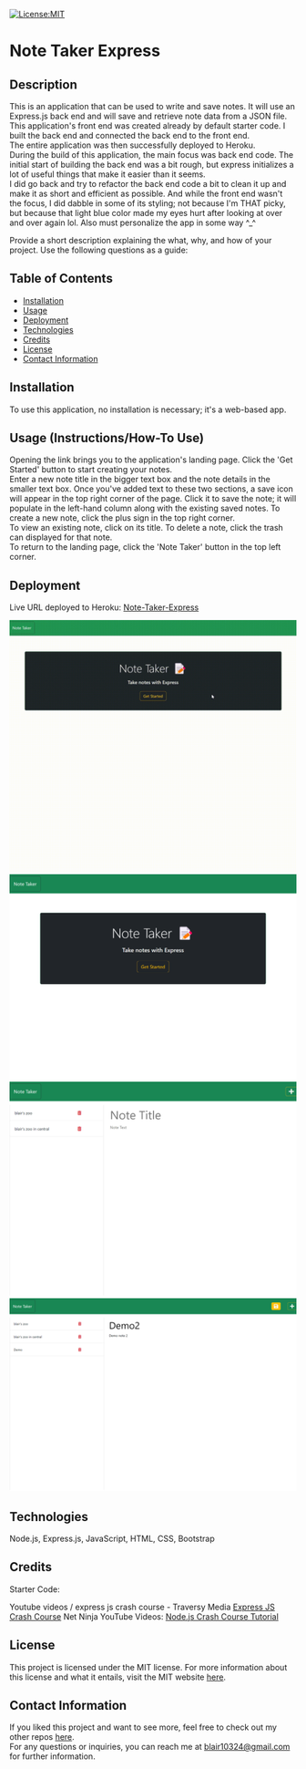 [![License:MIT](https://img.shields.io/badge/License-MIT-yellow.svg)](https://opensource.org/licenses/MIT)

# Note Taker Express

## Description
This is an application that can be used to write and save notes. It will use an Express.js back end and will save and retrieve note data from a JSON file. This application's front end was created already by default starter code. I built the back end and connected the back end to the front end.  
The entire application was then successfully deployed to Heroku.  
During the build of this application, the main focus was back end code. The initial start of building the back end was a bit rough, but express initializes a lot of useful things that make it easier than it seems.  
I did go back and try to refactor the back end code a bit to clean it up and make it as short and efficient as possible. And while the front end wasn't the focus, I did dabble in some of its styling; not because I'm THAT picky, but because that light blue color made my eyes hurt after looking at over and over again lol. Also must personalize the app in some way ^_^

Provide a short description explaining the what, why, and how of your project. Use the following questions as a guide:

## Table of Contents
- [Installation](#installation)
- [Usage](#usage)
- [Deployment](#deployment)
- [Technologies](#technologies)
- [Credits](#credits)
- [License](#license)
- [Contact Information](#contact-information)

## Installation
To use this application, no installation is necessary; it's a web-based app.

## Usage (Instructions/How-To Use)
Opening the link brings you to the application's landing page. Click the 'Get Started' button to start creating your notes.  
Enter a new note title in the bigger text box and the note details in the smaller text box. Once you've added text to these two sections, a save icon will appear in the top right corner of the page. Click it to save the note; it will populate in the left-hand column along with the existing saved notes. To create a new note, click the plus sign in the top right corner.  
To view an existing note, click on its title. To delete a note, click the trash can displayed for that note.  
To return to the landing page, click the 'Note Taker' button in the top left corner. 

## Deployment
Live URL deployed to Heroku: <a href="https://incredible-note-taker-express.herokuapp.com/">Note-Taker-Express</a>

<!-- in the parentheses is just the relative path to the screenshot-->
![Full Demo GIF](./public/assets/images/FullDemoVid.gif)
![Screenshot of Homepage](./public/assets/images/screenshotHomepage.png)
![Screenshot of default add notes page](./public/assets/images/screenshotNotesDefault.png)
![Screenshot of Demo add notes](./public/assets/images/screenshotNotesAdd.png)

## Technologies
Node.js, Express.js, JavaScript, HTML, CSS, Bootstrap

## Credits
Starter Code: 

Youtube videos / express js crash course - Traversy Media <a href="https://www.youtube.com/watch?v=L72fhGm1tfE&list=PLKFBXWhgMu_MHrrELsoH9BLPRBUXM-SXt&index=5">Express JS Crash Course</a>
Net Ninja YouTube Videos: <a href="https://www.youtube.com/watch?v=zb3Qk8SG5Ms&list=PL4cUxeGkcC9jsz4LDYc6kv3ymONOKxwBU">Node.js Crash Course Tutorial</a>

## License
This project is licensed under the MIT license. For more information about this license and what it entails, visit the MIT website <a href="https://opensource.org/licenses/MIT">here</a>.

## Contact Information
  If you liked this project and want to see more, feel free to check out my other repos [here](https://github.com/blairrrrwho).  
  For any questions or inquiries, you can reach me at blair10324@gmail.com for further information.